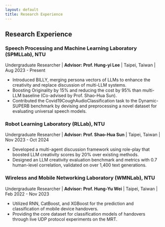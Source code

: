 ```yaml
---
layout: default
title: Research Experience
---
```


## Research Experience

### Speech Processing and Machine Learning Laboratory (SPMLLab), NTU

Undergraduate Researcher | **Advisor: Prof. Hung-yi Lee** | Taipei, Taiwan | Aug 2023 - Present

- Introduced BILLY, merging persona vectors of LLMs to enhance the creativity and replace discussion of multi-LLM systems.
- Boosting Originality by 15% and reducing the cost by 95% than multi-LLM baseline (Co-advised by Prof. Shao-Hua Sun).
- Contributed the Covid19CoughAudioClassification task to the Dynamic-SUPERB benchmark by devising and preprocessing a novel dataset for evaluating universal speech models.

### Robot Learning Laboratory (RLLab), NTU

Undergraduate Researcher | **Advisor: Prof. Shao-Hua Sun** | Taipei, Taiwan | Nov 2023 - Oct 2024

- Developed a multi-agent discussion framework using role-play that boosted LLM creativity scores by 20% over existing methods.
- Designed an LLM creativity evaluation benchmark and metrics with 0.7 human-level correlation, validated on over 1,400 text generations.

### Wireless and Mobile Networking Laboratory (WMNLab), NTU

Undergraduate Researcher | **Advisor: Prof. Hung-Yu Wei** | Taipei, Taiwan | Feb 2022 - Nov 2023

- Utilized RNN, CatBoost, and XGBoost for the prediction and classification of mobile device handovers.
- Providing the core dataset for classification models of handovers through live UDP protocol experiments on the MRT.

